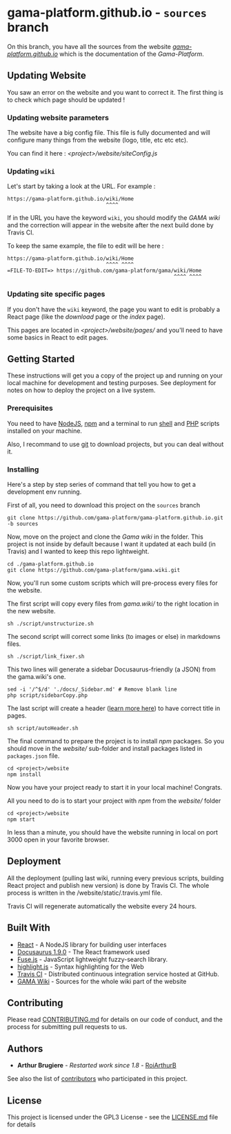 # gama-platform.github.io - `sources` branch

On this branch, you have all the sources from the website [_gama-platform.github.io_](gama-platform.github.io) which is the documentation of the _Gama-Platform_.

## Updating Website

You saw an error on the website and you want to correct it. The first thing is to check which page should be updated !

### Updating website parameters

The website have a big config file. This file is fully documented and will configure many things from the website (logo, title, etc etc etc). 

You can find it here : _\<project>/website/siteConfig.js_

### Updating `wiki`

Let's start by taking a look at the URL. For example :

```
https://gama-platform.github.io/wiki/Home
                                ^^^^
```

If in the URL you have the keyword `wiki`, you should modify the _GAMA wiki_ and the correction will appear in the website after the next build done by Travis CI.

To keep the same example, the file to edit will be here :

```
https://gama-platform.github.io/wiki/Home
                                ^^^^ ^^^^
=FILE-TO-EDIT=> https://github.com/gama-platform/gama/wiki/Home
                                                      ^^^^ ^^^^
```

### Updating site specific pages

If you don't have the `wiki` keyword, the page you want to edit is probably a React page (like the *download* page or the *index* page).

This pages are located in _\<project>/website/pages/_ and you'll need to have some basics in React to edit pages.

## Getting Started

These instructions will get you a copy of the project up and running on your local machine for development and testing purposes. See deployment for notes on how to deploy the project on a live system.

### Prerequisites

You need to have [NodeJS](https://nodejs.org/en/), [npm](https://www.npmjs.com/) and a terminal to run [shell](https://en.wikipedia.org/wiki/Shell_script) and [PHP](https://php.net/) scripts installed on your machine.

Also, I recommand to use [git](https://git-scm.com/) to download projects, but you can deal without it.

### Installing

Here's a step by step series of command that tell you how to get a development env running.

First of all, you need to download this project on the `sources` branch

```
git clone https://github.com/gama-platform/gama-platform.github.io.git -b sources
```

Now, move on the project and clone the _Gama wiki_ in the folder. This project is not inside by default because I want it updated at each build (in Travis) and I wanted to keep this repo lightweight.

```
cd ./gama-platform.github.io
git clone https://github.com/gama-platform/gama.wiki.git
```

Now, you'll run some custom scripts which will pre-process every files for the website.

The first script will copy every files from _gama.wiki/_ to the right location in the new website.

```
sh ./script/unstructurize.sh
```

The second script will correct some links (to images or else) in markdowns files.

```
sh ./script/link_fixer.sh
```

This two lines will generate a sidebar Docusaurus-friendly (a JSON) from the gama.wiki's one.

```
sed -i '/^$/d' './docs/_Sidebar.md' # Remove blank line
php script/sidebarCopy.php
``` 

The last script will create a header ([learn more here](https://docusaurus.io/docs/en/doc-markdown#markdown-headers)) to have correct title in pages.

```
sh script/autoHeader.sh
```

The final command to prepare the project is to install _npm_ packages. So you should move in the _website/_ sub-folder and install packages listed in `packages.json` file.

```
cd <project>/website
npm install
```

Now you have your project ready to start it in your local machine! Congrats.

All you need to do is to start your project with _npm_ from the _website/_ folder

```
cd <project>/website
npm start
```

In less than a minute, you should have the website running in local on port 3000 open in your favorite browser.

## Deployment

All the deployment (pulling last wiki, running every previous scripts, building React project and publish new version) is done by Travis CI. The whole process is written in the <project>/website/static/.travis.yml file.

Travis CI will regenerate automatically the website every 24 hours.

## Built With

* [React](https://reactjs.org/) - A NodeJS library for building user interfaces
* [Docusaurus 1.9.0](https://docusaurus.io/en/) - The React framework used
* [Fuse.js](https://fusejs.io) - JavaScript lightweight fuzzy-search library.
* [highlight.js](https://highlightjs.org/) - Syntax highlighting for the Web
* [Travis CI](https://travis-ci.org/) - Distributed continuous integration service hosted at GitHub.
* [GAMA Wiki](https://github.com/gama-platform/gama/wiki) - Sources for the whole wiki part of the website 

## Contributing

Please read [CONTRIBUTING.md](https://gama-platform.github.io/wiki/Contribute) for details on our code of conduct, and the process for submitting pull requests to us.

## Authors

* **Arthur Brugiere** - *Restarted work since 1.8* - [RoiArthurB](https://github.com/RoiArthurB)

See also the list of [contributors](https://github.com/gama-platform/gama-platform.github.io/contributors) who participated in this project.

## License

This project is licensed under the GPL3 License - see the [LICENSE.md](https://github.com/gama-platform/gama-platform.github.io/blob/sources/LICENSE) file for details
